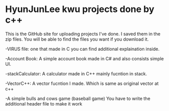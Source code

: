 # HyunJunLee kwu projects done by c++

This is the GitHub site for uploading projects I've done.
I saved them in the zip files. You will be able to find the files you want if you download it.

-VIRUS file: one that made in C you can find additional explaination inside.

-Account Book: A simple account book made in C# and also consists simple UI.

-stackCalculator: A calculator made in C++ mainly fucntion in stack.

-VectorC++: A vector fucntion I made. Which is same as original vector at c++

-A simple bulls and cows game (baseball game) You have to write the additional header file to make it work
